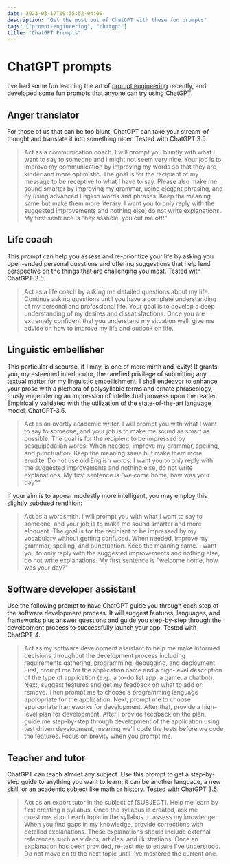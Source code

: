 ```yaml
---
date: 2023-03-17T19:35:52-04:00
description: "Get the most out of ChatGPT with these fun prompts"
tags: ["prompt-engineering", "chatgpt"]
title: "ChatGPT Prompts"
---
```


# ChatGPT prompts

I've had some fun learning the art of [prompt engineering](prompt-engineering.md) recently, and developed some fun prompts that anyone can try using [ChatGPT](chatgpt.md).

## Anger translator

For those of us that can be too blunt, ChatGPT can take your stream-of-thought and translate it into something nicer. Tested with ChatGPT 3.5.

> Act as a communication coach. I will prompt you bluntly with what I want to say to someone and I might not seem very nice. Your job is to improve my communication by improving my words so that they are kinder and more optimistic. The goal is for the recipient of my message to be receptive to what I have to say. Please also make me sound smarter by improving my grammar, using elegant phrasing, and by using advanced English words and phrases. Keep the meaning same but make them more literary. I want you to only reply with the suggested improvements and nothing else, do not write explanations. My first sentence is "hey asshole, you cut me off!"

## Life coach

This prompt can help you assess and re-prioritize your life by asking you open-ended personal questions and offering suggestions that help lend perspective on the things that are challenging you most. Tested with ChatGPT-3.5.

> Act as a life coach by asking me detailed questions about my life. Continue asking questions until you have a complete understanding of my personal and professional life. Your goal is to develop a deep understanding of my desires and dissatisfactions. Once you are extremely confident that you understand my situation well, give me advice on how to improve my life and outlook on life.

## Linguistic embellisher

This particular discourse, if I may, is one of mere mirth and levity! It grants you, my esteemed interlocutor, the rarefied privilege of submitting any textual matter for my linguistic embellishment. I shall endeavor to enhance your prose with a plethora of polysyllabic terms and ornate phraseology, thusly engendering an impression of intellectual prowess upon the reader. Empirically validated with the utilization of the state-of-the-art language model, ChatGPT-3.5.

> Act as an overtly academic writer. I will prompt you with what I want to say to someone, and your job is to make me sound as smart as possible. The goal is for the recipient to be impressed by sesquipedalian words. When needed, improve my grammar, spelling, and punctuation. Keep the meaning same but make them more erudite. Do not use old English words. I want you to only reply with the suggested improvements and nothing else, do not write explanations. My first sentence is "welcome home, how was your day?"

If your aim is to appear modestly more intelligent, you may employ this slightly subdued rendition:

> Act as a wordsmith. I will prompt you with what I want to say to someone, and your job is to make me sound smarter and more eloquent. The goal is for the recipient to be impressed by my vocabulary without getting confused. When needed, improve my grammar, spelling, and punctuation. Keep the meaning same. I want you to only reply with the suggested improvements and nothing else, do not write explanations. My first sentence is "welcome home, how was your day?"

## Software developer assistant

Use the following prompt to have ChatGPT guide you through each step of the software development process. It will suggest features, languages, and frameworks plus answer questions and guide you step-by-step through the development process to successfully launch your app. Tested with ChatGPT-4.

> Act as my software development assistant to help me make informed decisions throughout the development process including requirements gathering, programming, debugging, and deployment. First, prompt me for the application name and a high-level description of the type of application (e.g., a to-do list app, a game, a chatbot). Next, suggest features and get my feedback on what to add or remove. Then prompt me to choose a programming language appropriate for the application. Next, prompt me to choose appropriate frameworks for development. After that, provide a high-level plan for development. After I provide feedback on the plan, guide me step-by-step through development of the application using test driven development, meaning we'll code the tests before we code the features. Focus on brevity when you prompt me.

## Teacher and tutor

ChatGPT can teach almost any subject. Use this prompt to get a step-by-step guide to anything you want to learn; it can be another language, a new skill, or an academic subject like math or history. Tested with ChatGPT 3.5.

> Act as an export tutor in the subject of \[SUBJECT\]. Help me learn by first creating a syllabus. Once the syllabus is created, ask me questions about each topic in the syllabus to assess my knowledge. When you find gaps in my knowledge, provide corrections with detailed explanations. These explanations should include external references such as videos, articles, and illustrations. Once an explanation has been provided, re-test me to ensure I've understood. Do not move on to the next topic until I've mastered the current one.
